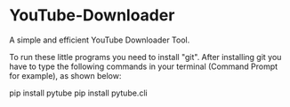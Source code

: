 # YouTube-Downloader
A simple and efficient YouTube Downloader Tool.

To run these little programs you need to install "git".
After installing git you have to type the following commands in your terminal (Command Prompt for example), as shown below:

pip install pytube
pip install pytube.cli

